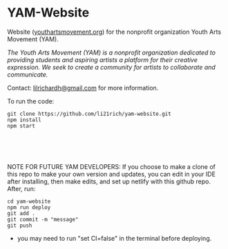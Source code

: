# YAM-Website

Website (<a href="https://youthartmovement.org">youthartsmovement.org</a>) for the nonprofit organization Youth Arts Movement (YAM).

<i>The Youth Arts Movement (YAM) is a nonprofit organization dedicated to providing students and aspiring artists a platform for their creative expression. We seek to create a community for artists to collaborate and communicate.</i>

Contact: <a href="mailto:lilrichardh@gmail.com">lilrichardh@gmail.com</a> for more information.

To run the code:
```
git clone https://github.com/li21rich/yam-website.git
npm install
npm start
```


 <br /> <br /> <br />

NOTE FOR FUTURE YAM DEVELOPERS:
If you choose to make a clone of this repo to make your own version and updates, you can edit in your IDE after installing, then make edits, and set up netlify with this github repo. After, run: 
```
cd yam-website
npm run deploy
git add .
git commit -m "message"
git push
```
* you may need to run "set CI=false" in the terminal before deploying.
